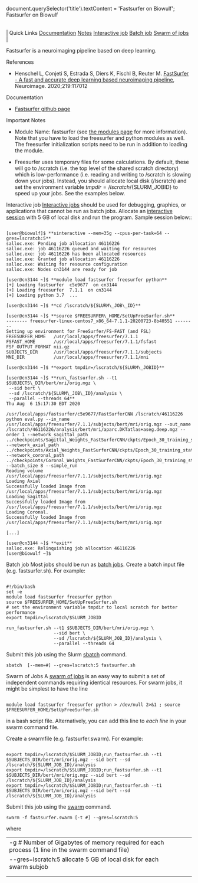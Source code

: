 

document.querySelector('title').textContent = 'Fastsurfer on Biowulf';
Fastsurfer on Biowulf


|  |
| --- |
| 
Quick Links
[Documentation](#doc)
[Notes](#notes)
[Interactive job](#int) 
[Batch job](#sbatch) 
[Swarm of jobs](#swarm) 
 |



Fastsurfer is a neuroimaging pipeline based on deep learning. 



References
* Henschel L, Conjeti S, Estrada S, Diers K, Fischl B, Reuter M. [FastSurfer - A fast and accurate deep learning based neuroimaging pipeline](https://pubmed.ncbi.nlm.nih.gov/32526386/), Neuroimage. 2020;219:117012


Documentation
* [Fastsurfer github page](https://github.com/Deep-MI/FastSurfer)


Important Notes
* Module Name: fastsurfer (see [the modules page](/apps/modules.html) for more information). Note that you have to load the freesurfer and python modules as well. The freesurfer initialization scripts need to be run in addition to loading the module. 

* Freesurfer uses temporary files for some calculations. By default, these will go to /scratch (i.e. the top level of the shared scratch directory) which is low-performance (i.e. reading and writing to /scratch is slowing down your jobs). Instead, you should allocate local disk (/lscratch) and set the environment variable $tmpdir=/lscratch/${SLURM\_JOBID} to speed up your jobs. See the examples below.



Interactive job
[Interactive jobs](/docs/userguide.html#int) should be used for debugging, graphics, or applications that cannot be run as batch jobs.
Allocate an [interactive session](/docs/userguide.html#int) with 5 GB of local disk and run the program. Sample session below::



```

[user@biowulf]$ **sinteractive --mem=35g --cpus-per-task=64 --gres=lscratch:5**
salloc.exe: Pending job allocation 46116226
salloc.exe: job 46116226 queued and waiting for resources
salloc.exe: job 46116226 has been allocated resources
salloc.exe: Granted job allocation 46116226
salloc.exe: Waiting for resource configuration
salloc.exe: Nodes cn3144 are ready for job

[user@cn3144 ~]$ **module load fastsurfer freesurfer python**
[+] Loading fastsurfer  c5e9677  on cn3144 
[+] Loading freesurfer  7.1.1  on cn3144 
[+] Loading python 3.7  ...

[user@cn3144 ~]$ **cd /lscratch/${SLURM\_JOB\_ID}**

[user@cn3144 ~]$ **source $FREESURFER\_HOME/SetUpFreeSurfer.sh**
-------- freesurfer-linux-centos7_x86_64-7.1.1-20200723-8b40551 --------
Setting up environment for FreeSurfer/FS-FAST (and FSL)
FREESURFER_HOME   /usr/local/apps/freesurfer/7.1.1
FSFAST_HOME       /usr/local/apps/freesurfer/7.1.1/fsfast
FSF_OUTPUT_FORMAT nii.gz
SUBJECTS_DIR      /usr/local/apps/freesurfer/7.1.1/subjects
MNI_DIR           /usr/local/apps/freesurfer/7.1.1/mni

[user@cn3144 ~]$ **export tmpdir=/lscratch/${SLURM\_JOBID}**

[user@cn3144 ~]$ **run\_fastsurfer.sh --t1 $SUBJECTS\_DIR/bert/mri/orig.mgz \
 --sid bert \
 --sd /lscratch/${SLURM\_JOB\_ID}/analysis \
 --parallel --threads 64**
Thu Aug  6 15:17:30 EDT 2020

/usr/local/apps/fastsurfer/c5e9677/FastSurferCNN /lscratch/46116226
python eval.py --in_name /usr/local/apps/freesurfer/7.1.1/subjects/bert/mri/orig.mgz --out_name /lscratch/46116226/analysis/bert/mri/aparc.DKTatlas+aseg.deep.mgz --order 1 --network_sagittal_path ../checkpoints/Sagittal_Weights_FastSurferCNN/ckpts/Epoch_30_training_state.pkl --network_axial_path ../checkpoints/Axial_Weights_FastSurferCNN/ckpts/Epoch_30_training_state.pkl --network_coronal_path ../checkpoints/Coronal_Weights_FastSurferCNN/ckpts/Epoch_30_training_state.pkl --batch_size 8 --simple_run
Reading volume /usr/local/apps/freesurfer/7.1.1/subjects/bert/mri/orig.mgz
Loading Axial
Successfully loaded Image from /usr/local/apps/freesurfer/7.1.1/subjects/bert/mri/orig.mgz
Loading Sagittal
Successfully loaded Image from /usr/local/apps/freesurfer/7.1.1/subjects/bert/mri/orig.mgz
Loading Coronal.
Successfully loaded Image from /usr/local/apps/freesurfer/7.1.1/subjects/bert/mri/orig.mgz

[...]

[user@cn3144 ~]$ **exit**
salloc.exe: Relinquishing job allocation 46116226
[user@biowulf ~]$

```


Batch job
Most jobs should be run as [batch jobs](/docs/userguide.html#submit).
Create a batch input file (e.g. fastsurfer.sh). For example:



```

#!/bin/bash
set -e
module load fastsurfer freesurfer python
source $FREESURFER_HOME/SetUpFreeSurfer.sh
# set the environment variable tmpdir to local scratch for better performance
export tmpdir=/lscratch/$SLURM_JOBID

run_fastsurfer.sh --t1 $SUBJECTS_DIR/bert/mri/orig.mgz \
                  --sid bert \
                  --sd /lscratch/${SLURM_JOB_ID}/analysis \
                  --parallel --threads 64

```

Submit this job using the Slurm [sbatch](/docs/userguide.html) command.



```
sbatch  [--mem=#] --gres=lscratch:5 fastsurfer.sh
```

Swarm of Jobs 
A [swarm of jobs](/apps/swarm.html) is an easy way to submit a set of independent commands requiring identical resources.
For swarm jobs, it might be simplest to have the line

```

module load fastsurfer freesurfer python > /dev/null 2>&1 ; source $FREESURFER_HOME/SetUpFreeSurfer.sh

```

in a bash script file. Alternatively, you can add this line to *each line* in your swarm command file.


Create a swarmfile (e.g. fastsurfer.swarm). For example:



```

export tmpdir=/lscratch/$SLURM_JOBID;run_fastsurfer.sh --t1 $SUBJECTS_DIR/bert/mri/orig.mgz --sid bert --sd /lscratch/${SLURM_JOB_ID}/analysis
export tmpdir=/lscratch/$SLURM_JOBID;run_fastsurfer.sh --t1 $SUBJECTS_DIR/bert/mri/orig.mgz --sid bert --sd /lscratch/${SLURM_JOB_ID}/analysis 
export tmpdir=/lscratch/$SLURM_JOBID;run_fastsurfer.sh --t1 $SUBJECTS_DIR/bert/mri/orig.mgz --sid bert --sd /lscratch/${SLURM_JOB_ID}/analysis 

```

Submit this job using the [swarm](/apps/swarm.html) command.



```
swarm -f fastsurfer.swarm [-t #] --gres=lscratch:5
```

where


|  |  |  |  |
| --- | --- | --- | --- |
| -g *#*  Number of Gigabytes of memory required for each process (1 line in the swarm command file)
 | --gres=lscratch:5 allocate 5 GB of local disk for each swarm subjob
 | |
 | |










